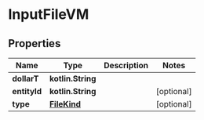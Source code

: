 
# InputFileVM

## Properties
Name | Type | Description | Notes
------------ | ------------- | ------------- | -------------
**dollarT** | **kotlin.String** |  | 
**entityId** | **kotlin.String** |  |  [optional]
**type** | [**FileKind**](FileKind.md) |  |  [optional]



